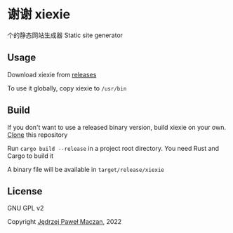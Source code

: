 # 谢谢 xiexie
个的静态网站生成器 Static site generator 

## Usage
Download xiexie from [releases](https://github.com/jmaczan/xiexie/releases)

To use it globally, copy xiexie to `/usr/bin`

## Build
If you don't want to use a released binary version, build xiexie on your own. [Clone](https://github.com/jmaczan/xiexie.git) this repository

Run `cargo build --release` in a project root directory. You need Rust and Cargo to build it

A binary file will be available in `target/release/xiexie`

## License
GNU GPL v2

Copyright [Jędrzej Paweł Maczan](https://maczan.pl/), 2022
